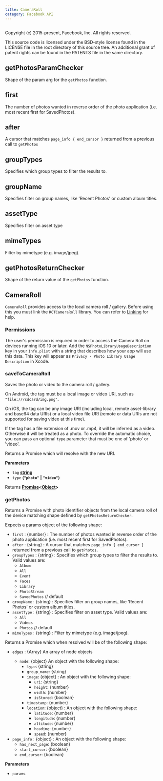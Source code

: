 ```yaml
---
title: CameraRoll
category: Facebook API
---
```

<!-- Generated by documentation.js. Update this documentation by updating the source code. -->

## 

Copyright (c) 2015-present, Facebook, Inc.
All rights reserved.

This source code is licensed under the BSD-style license found in the
LICENSE file in the root directory of this source tree. An additional grant
of patent rights can be found in the PATENTS file in the same directory.

## getPhotosParamChecker

Shape of the param arg for the `getPhotos` function.

## first

The number of photos wanted in reverse order of the photo application
(i.e. most recent first for SavedPhotos).

## after

A cursor that matches `page_info { end_cursor }` returned from a previous
call to `getPhotos`

## groupTypes

Specifies which group types to filter the results to.

## groupName

Specifies filter on group names, like 'Recent Photos' or custom album
titles.

## assetType

Specifies filter on asset type

## mimeTypes

Filter by mimetype (e.g. image/jpeg).

## getPhotosReturnChecker

Shape of the return value of the `getPhotos` function.

## CameraRoll

`CameraRoll` provides access to the local camera roll / gallery.
Before using this you must link the `RCTCameraRoll` library.
You can refer to [Linking](docs/linking-libraries-ios.html) for help.

### Permissions

The user's permission is required in order to access the Camera Roll on devices running iOS 10 or later.
Add the `NSPhotoLibraryUsageDescription` key in your `Info.plist` with a string that describes how your
app will use this data. This key will appear as `Privacy - Photo Library Usage Description` in Xcode.

### saveToCameraRoll

Saves the photo or video to the camera roll / gallery.

On Android, the tag must be a local image or video URI, such as `"file:///sdcard/img.png"`.

On iOS, the tag can be any image URI (including local, remote asset-library and base64 data URIs)
or a local video file URI (remote or data URIs are not supported for saving video at this time).

If the tag has a file extension of .mov or .mp4, it will be inferred as a video. Otherwise
it will be treated as a photo. To override the automatic choice, you can pass an optional
`type` parameter that must be one of 'photo' or 'video'.

Returns a Promise which will resolve with the new URI.

**Parameters**

-   `tag` **[string](https://developer.mozilla.org/en-US/docs/Web/JavaScript/Reference/Global_Objects/String)** 
-   `type` **(`"photo"` \| `"video"`)** 

Returns **[Promise](https://developer.mozilla.org/en-US/docs/Web/JavaScript/Reference/Global_Objects/Promise)&lt;[Object](https://developer.mozilla.org/en-US/docs/Web/JavaScript/Reference/Global_Objects/Object)>** 

### getPhotos

Returns a Promise with photo identifier objects from the local camera
roll of the device matching shape defined by `getPhotosReturnChecker`.

Expects a params object of the following shape:

-   `first` : {number} : The number of photos wanted in reverse order of the photo application (i.e. most recent first for SavedPhotos).
-   `after` : {string} : A cursor that matches `page_info { end_cursor }` returned from a previous call to `getPhotos`.
-   `groupTypes` : {string} : Specifies which group types to filter the results to. Valid values are:
    -   `Album`
    -   `All`
    -   `Event`
    -   `Faces`
    -   `Library`
    -   `PhotoStream`
    -   `SavedPhotos` // default
-   `groupName` : {string} : Specifies filter on group names, like 'Recent Photos' or custom album titles.
-   `assetType` : {string} : Specifies filter on asset type. Valid values are:
    -   `All`
    -   `Videos`
    -   `Photos` // default
-   `mimeTypes` : {string} : Filter by mimetype (e.g. image/jpeg).

Returns a Promise which when resolved will be of the following shape:

-   `edges` : {Array<node>} An array of node objects
    -   `node`: {object} An object with the following shape:
        -   `type`: {string}
        -   `group_name`: {string}
        -   `image`: {object} : An object with the following shape:
            -   `uri`: {string}
            -   `height`: {number}
            -   `width`: {number}
            -   `isStored`: {boolean}
        -   `timestamp`: {number}
        -   `location`: {object} : An object with the following shape:
            -   `latitude`: {number}
            -   `longitude`: {number}
            -   `altitude`: {number}
            -   `heading`: {number}
            -   `speed`: {number}
-   `page_info` : {object} : An object with the following shape:
    -   `has_next_page`: {boolean}
    -   `start_cursor`: {boolean}
    -   `end_cursor`: {boolean}

**Parameters**

-   `params`  
